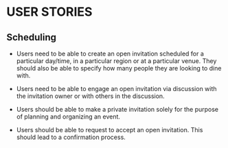 
USER STORIES
============

Scheduling
----------

* Users need to be able to create an open invitation scheduled for a particular
  day/time, in a particular region or at a particular venue.  They should also
  be able to specify how many people they are looking to dine with.

* Users need to be able to engage an open invitation via discussion with the
  invitation owner or with others in the discussion.

* Users should be able to make a private invitation solely for the purpose of
  planning and organizing an event.

* Users should be able to request to accept an open invitation.  This should
  lead to a confirmation process.
